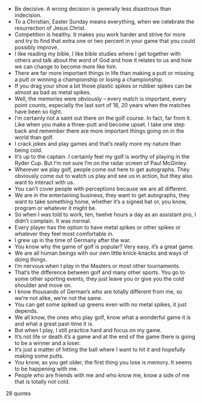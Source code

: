  - Be decisive. A wrong decision is generally less disastrous than indecision.
 - To a Christian, Easter Sunday means everything, when we celebrate the resurrection of Jesus Christ.
 - Competition is healthy. It makes you work harder and strive for more and try to find that extra one or two percent in your game that you could possibly improve.
 - I like reading my bible, I like bible studies where I get together with others and talk about the word of God and how it relates to us and how we can change to become more like him.
 - There are far more important things in life than making a putt or missing a putt or winning a championship or losing a championship.
 - If you drag your shoe a bit those plastic spikes or rubber spikes can be almost as bad as metal spikes.
 - Well, the memories were obviously – every match is important, every point counts, especially the last sort of 18, 20 years when the matches have been so tight.
 - I’m certainly not a saint out there on the golf course. In fact, far from it. Like when you make a three-putt and become upset. I take one step back and remember there are more important things going on in the world than golf.
 - I crack jokes and play games and that’s really more my nature than being cold.
 - It’s up to the captain. I certainly feel my golf is worthy of playing in the Ryder Cup. But I’m not sure I’m on the radar screen of Paul McGinley.
 - Wherever we play golf, people come out here to get autographs. They obviously come out to watch us play and see us in action, but they also want to interact with us.
 - You can’t cover people with perceptions because we are all different.
 - We are in the entertaining business, they want to get autographs, they want to take something home, whether it’s a signed hat or, you know, program or whatever it might be.
 - So when I was told to work, ten, twelve hours a day as an assistant pro, I didn’t complain. It was normal.
 - Every player has the option to have metal spikes or other spikes or whatever they feel most comfortable in.
 - I grew up in the time of Germany after the war.
 - You know why the game of golf is popular? Very easy, it’s a great game.
 - We are all human beings with our own little knick-knacks and ways of doing things.
 - I’m nervous when I play in the Masters or most other tournaments.
 - That’s the difference between golf and many other sports. You go to some other sporting events, they just leave you or give you the cold shoulder and move on.
 - I know thousands of German’s who are totally different from me, so we’re not alike, we’re not the same.
 - You can get some spiked up greens even with no metal spikes, it just depends.
 - We all know, the ones who play golf, know what a wonderful game it is and what a great past-time it is.
 - But when I play, I still practice hard and focus on my game.
 - It’s not life or death it’s a game and at the end of the game there is going to be a winner and a loser.
 - It’s just a matter of hitting the ball where I want to hit it and hopefully making some putts.
 - You know, as you get older, the first thing you lose is memory. It seems to be happening with me.
 - People who are friends with me and who know me, know a side of me that is totally not cold.

28 quotes
